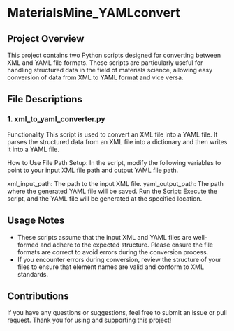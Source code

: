 # MaterialsMine_YAMLconvert

## Project Overview
This project contains two Python scripts designed for converting between XML and YAML file formats. These scripts are particularly useful for handling structured data in the field of materials science, allowing easy conversion of data from XML to YAML format and vice versa.

## File Descriptions
### 1. xml_to_yaml_converter.py
Functionality
This script is used to convert an XML file into a YAML file. It parses the structured data from an XML file into a dictionary and then writes it into a YAML file.

How to Use
File Path Setup: In the script, modify the following variables to point to your input XML file path and output YAML file path.

xml_input_path: The path to the input XML file.
yaml_output_path: The path where the generated YAML file will be saved.
Run the Script: Execute the script, and the YAML file will be generated at the specified location.






## Usage Notes
- These scripts assume that the input XML and YAML files are well-formed and adhere to the expected structure. Please ensure the file formats are correct to avoid errors during the conversion process.
- If you encounter errors during conversion, review the structure of your files to ensure that element names are valid and conform to XML standards.

## Contributions
If you have any questions or suggestions, feel free to submit an issue or pull request. Thank you for using and supporting this project!





